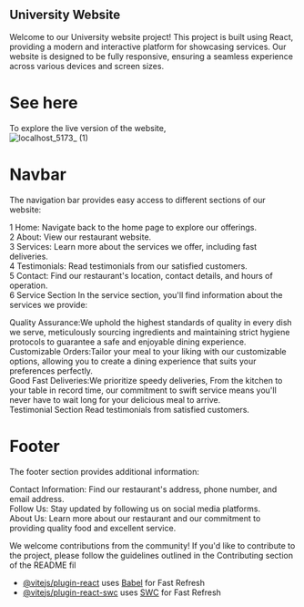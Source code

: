 ## University Website

Welcome to our University website project! This project is built using React, providing a modern and interactive platform for showcasing services. Our website is designed to be fully responsive, ensuring a seamless experience across various devices and screen sizes.

# See here
To explore the live version of the website,<br>![localhost_5173_ (1)](https://github.com/Achinthagithub/University-Webside/assets/122146942/a0f227fc-b558-4c7c-9d6a-c3d826821695)





# Navbar
The navigation bar provides easy access to different sections of our website:

1 Home: Navigate back to the home page to explore our offerings.<br>
2 About: View our restaurant website.<br>
3 Services: Learn more about the services we offer, including fast deliveries.<br>
4 Testimonials: Read testimonials from our satisfied customers.<br>
5 Contact: Find our restaurant's location, contact details, and hours of operation.<br>
6 Service Section In the service section, you'll find information about the services we provide:<br>
                  

Quality Assurance:We uphold the highest standards of quality in every dish we serve, meticulously sourcing ingredients and maintaining strict hygiene protocols to guarantee a safe and enjoyable dining experience.<br>
Customizable Orders:Tailor your meal to your liking with our customizable options, allowing you to create a dining experience that suits your preferences perfectly.<br>
Good Fast Deliveries:We prioritize speedy deliveries, From the kitchen to your table in record time, our commitment to swift service means you'll never have to wait long for your delicious meal to arrive.
<br>
Testimonial Section
Read testimonials from satisfied customers.

# Footer
The footer section provides additional information:

Contact Information: Find our restaurant's address, phone number, and email address.<br>
Follow Us: Stay updated by following us on social media platforms.<br>
About Us: Learn more about our restaurant and our commitment to providing quality food and excellent service.<br>

We welcome contributions from the community! If you'd like to contribute to the project, please follow the guidelines outlined in the Contributing section of the README fil

- [@vitejs/plugin-react](https://github.com/vitejs/vite-plugin-react/blob/main/packages/plugin-react/README.md) uses [Babel](https://babeljs.io/) for Fast Refresh
- [@vitejs/plugin-react-swc](https://github.com/vitejs/vite-plugin-react-swc) uses [SWC](https://swc.rs/) for Fast Refresh
